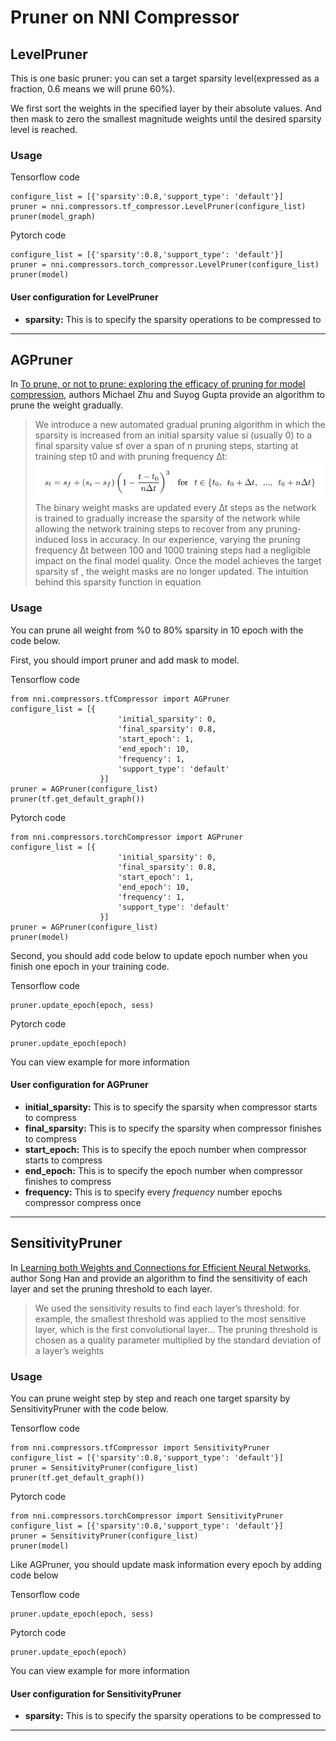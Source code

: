Pruner on NNI Compressor
===
## LevelPruner

This is one basic pruner: you can set a target sparsity level(expressed as a fraction, 0.6 means we will prune 60%). 

We first sort the weights in the specified layer by their absolute values. And then mask to zero the smallest magnitude weights until the desired sparsity level is reached.

### Usage

Tensorflow code
```
configure_list = [{'sparsity':0.8,'support_type': 'default'}]
pruner = nni.compressors.tf_compressor.LevelPruner(configure_list)
pruner(model_graph)
```

Pytorch code
```
configure_list = [{'sparsity':0.8,'support_type': 'default'}]
pruner = nni.compressors.torch_compressor.LevelPruner(configure_list)
pruner(model)
```

#### User configuration for LevelPruner
* **sparsity:** This is to specify the sparsity operations to be compressed to

***

## AGPruner
In [To prune, or not to prune: exploring the efficacy of pruning for model compression](https://arxiv.org/abs/1710.01878), authors Michael Zhu and Suyog Gupta provide an algorithm to prune the weight gradually.

>We introduce a new automated gradual pruning algorithm in which the sparsity is increased from an initial sparsity value si (usually 0) to a final sparsity value sf over a span of n pruning steps, starting at training step t0 and with pruning frequency ∆t:
![](../../img/AGPruner.PNG)
>The binary weight masks are updated every ∆t steps as the network is trained to gradually increase the sparsity of the network while allowing the network training steps to recover from any pruning-induced loss in accuracy. In our experience, varying the pruning frequency ∆t between 100 and 1000 training steps had a negligible impact on the final model quality. Once the model achieves the target sparsity sf , the weight masks are no longer updated. The intuition behind this sparsity function in equation

### Usage
You can prune all weight from %0 to 80% sparsity in 10 epoch with the code below.

First, you should import pruner and add mask to model.

Tensorflow code
```
from nni.compressors.tfCompressor import AGPruner
configure_list = [{
                        'initial_sparsity': 0,
                        'final_sparsity': 0.8,
                        'start_epoch': 1,
                        'end_epoch': 10,
                        'frequency': 1,
                        'support_type': 'default'
                    }]
pruner = AGPruner(configure_list)
pruner(tf.get_default_graph())
```
Pytorch code
```
from nni.compressors.torchCompressor import AGPruner
configure_list = [{
                        'initial_sparsity': 0,
                        'final_sparsity': 0.8,
                        'start_epoch': 1,
                        'end_epoch': 10,
                        'frequency': 1,
                        'support_type': 'default'
                    }]
pruner = AGPruner(configure_list)
pruner(model)
```

Second, you should add code below to update epoch number when you finish one epoch in your training code.

Tensorflow code 
```
pruner.update_epoch(epoch, sess)
```
Pytorch code
```
pruner.update_epoch(epoch)
```
You can view example for more information

#### User configuration for AGPruner
* **initial_sparsity:** This is to specify the sparsity when compressor starts to  compress
* **final_sparsity:** This is to specify the sparsity when compressor finishes to  compress
* **start_epoch:** This is to specify the epoch number when compressor starts to  compress
* **end_epoch:** This is to specify the epoch number when compressor finishes to  compress
* **frequency:** This is to specify every *frequency* number epochs compressor compress once

***

## SensitivityPruner
In [Learning both Weights and Connections for Efficient Neural Networks](https://arxiv.org/abs/1506.02626), author Song Han and provide an algorithm to find the sensitivity of each layer and set the pruning threshold to each layer.

>We used the sensitivity results to find each layer’s threshold: for example, the smallest threshold was applied to the most sensitive layer, which is the first convolutional layer... The pruning threshold is chosen as a quality parameter multiplied by the standard deviation of a layer’s weights

### Usage
You can prune weight step by step and reach one target sparsity by SensitivityPruner with the code below.

Tensorflow code
```
from nni.compressors.tfCompressor import SensitivityPruner
configure_list = [{'sparsity':0.8,'support_type': 'default'}]
pruner = SensitivityPruner(configure_list)
pruner(tf.get_default_graph())
```
Pytorch code
```
from nni.compressors.torchCompressor import SensitivityPruner
configure_list = [{'sparsity':0.8,'support_type': 'default'}]
pruner = SensitivityPruner(configure_list)
pruner(model)
```
Like AGPruner, you should update mask information every epoch by adding code below

Tensorflow code 
```
pruner.update_epoch(epoch, sess)
```
Pytorch code
```
pruner.update_epoch(epoch)
```
You can view example for more information

#### User configuration for SensitivityPruner
* **sparsity:** This is to specify the sparsity operations to be compressed to

***
